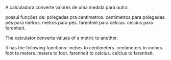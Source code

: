 A calculadora converte valores de uma medida para outra.

possui funções de:
polegadas pra centimetros. 
centimetros para polegadas. 
pés para metros. 
metros para pés. 
farenheit para celcius. 
celcius para farenheit.


The calculator converts values of a metric to another.


It has the following functions:
inches to centimeters. 
centimeters to inches. 
foot to meters. 
meters to foot. 
farenheit to celcius. 
celcius to farenheit.
